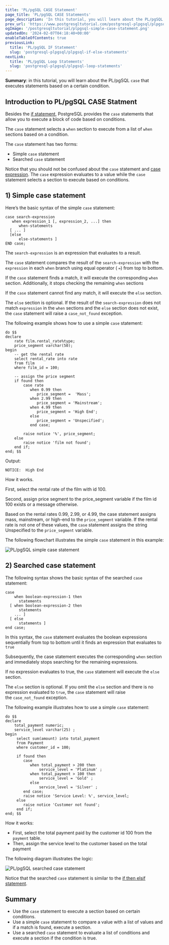 ```yaml
---
title: 'PL/pgSQL CASE Statement'
page_title: 'PL/pgSQL CASE Statements'
page_description: 'In this tutorial, you will learn about the PL/pgSQL CASE statement that executes a command based on a certain condition.'
prev_url: 'https://www.postgresqltutorial.com/postgresql-plpgsql/plpgsql-case-statement/'
ogImage: '/postgresqltutorial/plpgsql-simple-case-statement.png'
updatedOn: '2024-02-07T04:18:40+00:00'
enableTableOfContents: true
previousLink:
  title: 'PL/pgSQL IF Statement'
  slug: 'postgresql-plpgsql/plpgsql-if-else-statements'
nextLink:
  title: 'PL/pgSQL Loop Statements'
  slug: 'postgresql-plpgsql/plpgsql-loop-statements'
---
```


**Summary**: in this tutorial, you will learn about the PL/pgSQL `case` that executes statements based on a certain condition.

## Introduction to PL/pgSQL CASE Statment

Besides the [if statement](plpgsql-if-else-statements), PostgreSQL provides the `case` statements that allow you to execute a block of code based on conditions.

The `case` statement selects a `when` section to execute from a list of `when` sections based on a condition.

The `case` statement has two forms:

- Simple `case` statement
- Searched `case` statement

Notice that you should not be confused about the `case` statement and [case expression](../postgresql-tutorial/postgresql-case). The `case` expression evaluates to a value while the `case` statement selects a section to execute based on conditions.

## 1\) Simple case statement

Here’s the basic syntax of the simple `case` statement:

```pgsql
case search-expression
   when expression_1 [, expression_2, ...] then
      when-statements
  [ ... ]
  [else
      else-statements ]
END case;
```

The `search-expression` is an expression that evaluates to a result.

The `case` statement compares the result of the `search-expression` with the `expression` in each `when` branch using equal operator ( `=`) from top to bottom.

If the `case` statement finds a match, it will execute the corresponding `when` section. Additionally, it stops checking the remaining `when` sections

If the `case` statement cannot find any match, it will execute the `else` section.

The `else` section is optional. If the result of the `search-expression` does not match `expression` in the `when` sections and the `else` section does not exist, the `case` statement will raise a `case_not_found` exception.

The following example shows how to use a simple `case` statement:

```pgsql
do $$
declare
	rate film.rental_rate%type;
	price_segment varchar(50);
begin
    -- get the rental rate
    select rental_rate into rate
    from film
    where film_id = 100;

	-- assign the price segment
	if found then
		case rate
		   when 0.99 then
              price_segment =  'Mass';
		   when 2.99 then
              price_segment = 'Mainstream';
		   when 4.99 then
              price_segment = 'High End';
		   else
	    	  price_segment = 'Unspecified';
		   end case;

		raise notice '%', price_segment;
	else
		raise notice 'film not found';
    end if;
end; $$
```

Output:

```http
NOTICE:  High End
```

How it works.

First, select the rental rate of the film with id 100\.

Second, assign price segment to the price_segment variable if the film id 100 exists or a message otherwise.

Based on the rental rates 0\.99, 2\.99, or 4\.99, the case statement assigns mass, mainstream, or high\-end to the `price_segment` variable. If the rental rate is not one of these values, the `case` statement assigns the string Unspecified to the `price_segment` variable.

The following flowchart illustrates the simple `case` statement in this example:

![PL/pgSQL simple case statement](/postgresqltutorial/plpgsql-simple-case-statement.png)

## 2\) Searched case statement

The following syntax shows the basic syntax of the searched `case` statement:

```pgsql
case
    when boolean-expression-1 then
      statements
  [ when boolean-expression-2 then
      statements
    ... ]
  [ else
      statements ]
end case;
```

In this syntax, the `case` statement evaluates the boolean expressions sequentially from top to bottom until it finds an expression that evaluates to `true`

Subsequently, the case statement executes the corresponding `when` section and immediately stops searching for the remaining expressions.

If no expression evaluates to true, the `case` statement will execute the `else` section.

The `else` section is optional. If you omit the `else` section and there is no expression evaluated to `true`, the `case` statement will raise the `case_not_found` exception.

The following example illustrates how to use a simple `case` statement:

```pgsql
do $$
declare
    total_payment numeric;
    service_level varchar(25) ;
begin
     select sum(amount) into total_payment
     from Payment
     where customer_id = 100;

	 if found then
	    case
		   when total_payment > 200 then
               service_level = 'Platinum' ;
           when total_payment > 100 then
	           service_level = 'Gold' ;
           else
               service_level = 'Silver' ;
        end case;
		raise notice 'Service Level: %', service_level;
     else
	    raise notice 'Customer not found';
	 end if;
end; $$

```

How it works:

- First, select the total payment paid by the customer id 100 from the `payment` table.
- Then, assign the service level to the customer based on the total payment

The following diagram illustrates the logic:

![PL/pgSQL searched case statement](/postgresqltutorial/plpgsql-searched-case-statement.png)

Notice that the searched `case` statement is similar to the [if then elsif statement](plpgsql-if-else-statements).

## Summary

- Use the `case` statement to execute a section based on certain conditions.
- Use a simple `case` statement to compare a value with a list of values and if a match is found, execute a section.
- Use a searched `case` statement to evaluate a list of conditions and execute a section if the condition is true.
